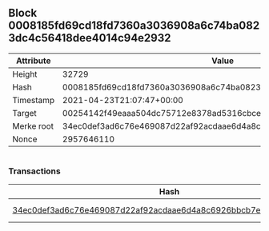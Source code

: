 ## Block 0008185fd69cd18fd7360a3036908a6c74ba0823dc4c56418dee4014c94e2932

Attribute | Value
--- | ---
Height | 32729
Hash | 0008185fd69cd18fd7360a3036908a6c74ba0823dc4c56418dee4014c94e2932
Timestamp | 2021-04-23T21:07:47+00:00
Target | 00254142f49eaaa504dc75712e8378ad5316cbcead634704b3734b6271167cc4
Merke root | 34ec0def3ad6c76e469087d22af92acdaae6d4a8c6926bbcb7e7879a651a8d85
Nonce | 2957646110

```

```

### Transactions

Hash | Amount
--- | ---
[34ec0def3ad6c76e469087d22af92acdaae6d4a8c6926bbcb7e7879a651a8d85](34ec0def3ad6c76e469087d22af92acdaae6d4a8c6926bbcb7e7879a651a8d85.md) | 10.00000000 SKEPTI 
